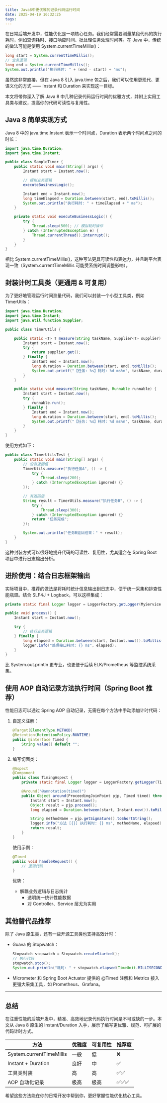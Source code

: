 ```yaml
---
title: Java8中更优雅的记录代码运行时间
date: 2025-04-19 16:32:25
tags:
---
```


在日常后端开发中，性能优化是一项核心任务。我们经常需要测量某段代码的执行耗时，例如查询耗时、接口响应时间、批处理任务处理时间等。在 Java 中，传统的做法可能是使用 System.currentTimeMillis()：

```java
long start = System.currentTimeMillis();
// 业务逻辑
long end = System.currentTimeMillis();
System.out.println("执行耗时: " + (end - start) + "ms");
```

虽然这非常直接，但在 Java 8 引入 java.time 包之后，我们可以使用更现代、更语义化的方式 —— Instant 和 Duration 来实现这一目标。

本文将带你深入了解 Java 8 中几种记录代码运行时间的优雅方式，并附上实用工具类与建议，提高你的代码可读性与复用性。

<!-- more -->

## Java 8 简单实现方式

Java 8 中的 java.time.Instant 表示一个时间点，Duration 表示两个时间点之间的时长：

```java
import java.time.Duration;
import java.time.Instant;

public class SampleTimer {
    public static void main(String[] args) {
        Instant start = Instant.now();

        // 模拟业务逻辑
        executeBusinessLogic();

        Instant end = Instant.now();
        long timeElapsed = Duration.between(start, end).toMillis();
        System.out.println("执行耗时: " + timeElapsed + " ms");
    }

    private static void executeBusinessLogic() {
        try {
            Thread.sleep(500); // 模拟耗时操作
        } catch (InterruptedException e) {
            Thread.currentThread().interrupt();
        }
    }
}
```

相比 System.currentTimeMillis()，这种写法更具可读性和表达力，并且跨平台表现一致（System.currentTimeMillis 可能受系统时间调整影响）。

## 封装计时工具类（更通用 & 可复用）

为了更好地管理运行时间测量代码，我们可以封装一个小型工具类，例如 TimerUtils：

```java
import java.time.Duration;
import java.time.Instant;
import java.util.function.Supplier;

public class TimerUtils {

    public static <T> T measure(String taskName, Supplier<T> supplier) {
        Instant start = Instant.now();
        try {
            return supplier.get();
        } finally {
            Instant end = Instant.now();
            long duration = Duration.between(start, end).toMillis();
            System.out.printf("【任务: %s】耗时: %d ms%n", taskName, duration);
        }
    }

    public static void measure(String taskName, Runnable runnable) {
        Instant start = Instant.now();
        try {
            runnable.run();
        } finally {
            Instant end = Instant.now();
            long duration = Duration.between(start, end).toMillis();
            System.out.printf("【任务: %s】耗时: %d ms%n", taskName, duration);
        }
    }
}
```

使用方式如下：

```java
public class TimerUtilsTest {
    public static void main(String[] args) {
        // 没有返回值
        TimerUtils.measure("执行任务A", () -> {
            try {
                Thread.sleep(200);
            } catch (InterruptedException ignored) {}
        });

        // 有返回值
        String result = TimerUtils.measure("执行任务B", () -> {
            try {
                Thread.sleep(300);
            } catch (InterruptedException ignored) {}
            return "任务完成";
        });

        System.out.println("任务B返回结果：" + result);
    }
}
```

这种封装方式可以很好地提升代码的可读性、复用性，尤其适合在 Spring Boot 项目中进行日志输出分析。

## 进阶使用：结合日志框架输出

实际项目中，推荐的做法是将耗时统计信息输出到日志中，便于统一采集和排查性能瓶颈。结合 SLF4J + Logback，可以这样集成：

```java
private static final Logger logger = LoggerFactory.getLogger(MyService.class);

public void process() {
    Instant start = Instant.now();

    try {
        // 执行业务逻辑
    } finally {
        long elapsed = Duration.between(start, Instant.now()).toMillis();
        logger.info("处理接口耗时: {} ms", elapsed);
    }
}
```

比 System.out.println 更专业，也更便于后续 ELK/Prometheus 等监控系统采集。

## 使用 AOP 自动记录方法执行时间（Spring Boot 推荐）

性能日志可以通过 Spring AOP 自动记录，无需在每个方法中手动添加计时代码：

1. 自定义注解：

    ```java
    @Target(ElementType.METHOD)
    @Retention(RetentionPolicy.RUNTIME)
    public @interface Timed {
        String value() default "";
    }
    ```

2. 编写切面类：

    ```java
    @Aspect
    @Component
    public class TimingAspect {
        private static final Logger logger = LoggerFactory.getLogger(TimingAspect.class);
    
        @Around("@annotation(timed)")
        public Object around(ProceedingJoinPoint pjp, Timed timed) throws Throwable {
            Instant start = Instant.now();
            Object result = pjp.proceed();
            long elapsed = Duration.between(start, Instant.now()).toMillis();
    
            String methodName = pjp.getSignature().toShortString();
            logger.info("方法 [{}] 执行耗时: {} ms", methodName, elapsed);
            return result;
        }
    }
    ```

    使用示例：
    
    ```java
    @Timed
    public void handleRequest() {
        // 逻辑代码
    }
    ```
    
    优势：
    
    - 解耦业务逻辑与日志统计
      - 透明统一统计性能数据
      - 对 Controller、Service 层尤为实用


## 其他替代品推荐

除了 Java 原生类，还有一些开源工具类也支持高效计时：

- Guava 的 Stopwatch：

  ```java
  Stopwatch stopwatch = Stopwatch.createStarted();
  // 执行代码
  stopwatch.stop();
  System.out.println("耗时: " + stopwatch.elapsed(TimeUnit.MILLISECONDS) + "ms");
  ```

- Micrometer 和 Spring Boot Actuator 提供的 @Timed 注解和 Metrics 接入更强大采集工具，如 Prometheus、Grafana。

---

## 总结

在注重性能的后端开发中，精准、高效地记录代码执行时间是不可或缺的一步。本文从 Java 8 原生的 Instant/Duration 入手，展示了编写更优雅、规范、可扩展的代码计时方式。

| 方法           | 优雅度 | 可复用性 | 推荐度     |
|----------------|--------|----------|------------|
| System.currentTimeMillis | 一般    | 低        | ❌  |
| Instant + Duration       | 良好    | 中        | ✅  |
| 工具类封装              | 高      | 高        | ✅✅ |
| AOP 自动化记录          | 极高    | 极高       | ✅✅✅ |

希望这些方法能在你的日常开发中帮到你，更好掌握性能优化核心工具。